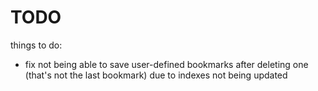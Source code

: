 # TODO

things to do:

- fix not being able to save user-defined bookmarks after deleting one (that's not the last bookmark) due to indexes not being updated
